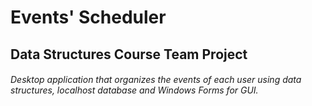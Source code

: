 # Events' Scheduler
## Data Structures Course Team Project
###### Desktop application that organizes the events of each user using data structures, localhost database and Windows Forms for GUI.
